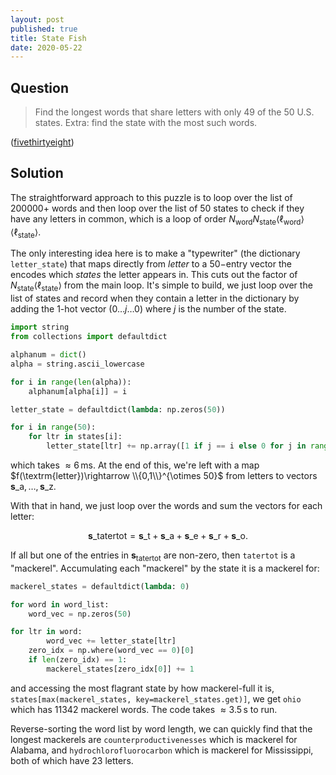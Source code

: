```yaml
---
layout: post
published: true
title: State Fish
date: 2020-05-22
---
```


## Question

>Find the longest words that share letters with only 49 of the 50 U.S. states. Extra: find the state with the most such words.

<!--more-->

([fivethirtyeight](https://fivethirtyeight.com/features/somethings-fishy-in-the-state-of-the-riddler/))

## Solution

The straightforward approach to this puzzle is to loop over the list of $200000+$ words and then loop over the list of $50$ states to check if they have any letters in common, which is a loop of order $N_\text{word}N_\text{state}\langle \ell_\text{word}\rangle\langle \ell_\text{state}\rangle.$ 

The only interesting idea here is to make a "typewriter" (the dictionary `letter_state`) that maps directly from *letter* to a $50-$entry vector the encodes which *states* the letter appears in. This cuts out the factor of $N_\text{state}\langle \ell_\text{state}\rangle$ from the main loop. It's simple to build, we just loop over the list of states and record when they contain a letter in the dictionary by adding the $1$-hot vector $\left(0 \ldots j \ldots 0\right)$ where $j$ is the number of the state. 

```python
import string
from collections import defaultdict

alphanum = dict()
alpha = string.ascii_lowercase

for i in range(len(alpha)):
    alphanum[alpha[i]] = i

letter_state = defaultdict(lambda: np.zeros(50))

for i in range(50):
    for ltr in states[i]:
        letter_state[ltr] += np.array([1 if j == i else 0 for j in range(50)])
```

which takes $\approx 6\,\textrm{ms}.$ At the end of this, we're left with a map $f(\textrm{letter})\rightarrow \\{0,1\\}^{\otimes 50}$ from letters to vectors $\mathbf{s}\_\textrm{a}, \ldots, \mathbf{s}\_\textrm{z}.$

With that in hand, we just loop over the words and sum the vectors for each letter:

$$\mathbf{s}\_\text{tatertot} = \mathbf{s}\_\text{t} + \mathbf{s}\_\text{a} + \mathbf{s}\_\text{e} + \mathbf{s}\_\text{r} + \mathbf{s}\_\text{o}.$$

If all but one of the entries in $\mathbf{s}_\text{tatertot}$ are non-zero, then $\mathtt{tatertot}$ is a "mackerel". Accumulating each "mackerel" by the state it is a mackerel for:

```python
mackerel_states = defaultdict(lambda: 0)

for word in word_list:
    word_vec = np.zeros(50)

for ltr in word:
        word_vec += letter_state[ltr]
    zero_idx = np.where(word_vec == 0)[0]
    if len(zero_idx) == 1:
        mackerel_states[zero_idx[0]] += 1
```

and accessing the most flagrant state by how mackerel-full it is, `states[max(mackerel_states, key=mackerel_states.get)]`, we get $\texttt{ohio}$ which has $11342$ mackerel words. The code takes $\approx3.5\, \textrm{s}$ to run.

Reverse-sorting the word list by word length, we can quickly find that the longest mackerels are $\texttt{counterproductivenesses}$ which is mackerel for Alabama, and $\texttt{hydrochlorofluorocarbon}$ which is mackerel for Mississippi, both of which have $23$ letters.

<br>



